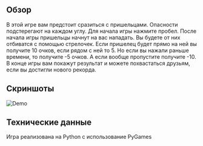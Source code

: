 ## Обзор
В этой игре вам предстоит сразиться с пришельцами. Опасности подстерегают на каждом углу. 
Для начала игры нажмите пробел. После начала игры пришельцы начнут на вас нападать. 
Вы будете от них отбиватся с помощью стрелочек. Если пришелец будет прямо на ней вы получите 10 очков, если рядом с ней то 5.
Но если вы нажали раньше времени, то получите -5 очков. А если вообще пропустите получите -10. 
В конце игры вам покажут результат и можете похвастаться друзьям, если вы достигли нового рекорда. 

## Скриншоты
![Demo](https://github.com/zhukvo/Lunatic/assets/155824263/64fdf12e-1077-44d4-b8cd-12dc3484520e)

## Технические данные
Игра реализована на Python с использование PyGames


